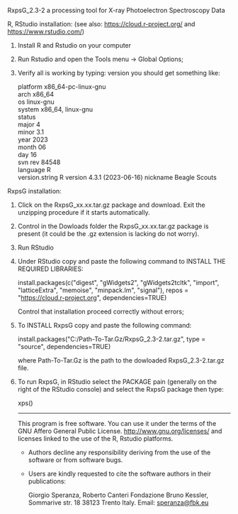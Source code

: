 RxpsG_2.3-2 a processing tool for X-ray Photoelectron Spectroscopy Data

R, RStudio installation: (see also: https://cloud.r-project.org/ and https://www.rstudio.com/)

1. Install R and Rstudio on your computer 

2. Run Rstudio and open the Tools menu -> Global Options;

3. Verify all is working by typing:
   version
   you should get something like:
   
     platform       x86_64-pc-linux-gnu         
     arch           x86_64                      
     os             linux-gnu                   
     system         x86_64, linux-gnu           
     status                                     
     major          4                           
     minor          3.1                         
     year           2023                        
     month          06                          
     day            16                          
     svn rev        84548                       
     language       R                           
     version.string R version 4.3.1 (2023-06-16)
     nickname       Beagle Scouts   

RxpsG installation:

1. Click on the RxpsG_xx.xx.tar.gz package and download. Exit the unzipping procedure if it starts automatically.
 
2. Control in the Dowloads folder the RxpsG_xx.xx.tar.gz package is present (it could be the .gz extension is lacking do not         worry).

3. Run RStudio 

4. Under RStudio copy and paste the following command to INSTALL THE REQUIRED LIBRARIES: 
                        
   install.packages(c("digest", "gWidgets2", "gWidgets2tcltk", "import", 
               "latticeExtra", "memoise", "minpack.lm", "signal"), 
               repos = "https://cloud.r-project.org", dependencies=TRUE)                                    

   
   Control that installation proceed correctly without errors;

5. To INSTALL RxpsG copy and paste the following command:

   install.packages("C:/Path-To-Tar.Gz/RxpsG_2.3-2.tar.gz", type = "source", dependencies=TRUE)

   where Path-To-Tar.Gz is the path to the dowloaded RxpsG_2.3-2.tar.gz file.
   
6. To run RxpsG, in RStudio select the PACKAGE pain (generally on the right of the RStudio console) 
   and select the RxpsG package then type:
 
   xps()

   ------------------------------------------------------------

   This program is free software. You can use it under the
   terms of the  GNU Affero General Public License.
   http://www.gnu.org/licenses/
   and licenses linked to the use of the R, Rstudio platforms.

   - Authors decline any responsibility deriving from
     the use of the software or from software bugs.

   - Users are kindly requested to cite the software
     authors in their publications:
   
     Giorgio Speranza, Roberto Canteri
     Fondazione Bruno Kessler, Sommarive str. 18
     38123 Trento Italy.
     Email: speranza@fbk.eu
